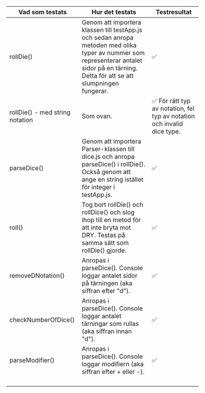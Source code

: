 | Vad som testats | Hur det testats | Testresultat |
| --------------- | --------------- | ------------ |
| rollDie()       | Genom att importera klassen till testApp.js och sedan anropa metoden med olika typer av nummer som representerar antalet sidor på en tärning. Detta för att se att slumpningen fungerar. | ✅ |
| rollDie() - med string notation | Som ovan. | ✅ För rätt typ av notation, fel typ av notation och invalid dice type. |
| parseDice()     | Genom att importera Parser-klassen till dice.js och anropa parseDice() i rollDie(). Också genom att ange en string istället för integer i testApp.js. | ✅ |
| roll()          | Tog bort rollDie() och rollDice() och slog ihop till en metod för att inte bryta mot DRY. Testas på samma sätt som rollDie() gjorde. | ✅ |
| removeDNotation() | Anropas i parseDice(). Console loggar antalet sidor på tärningen (aka siffran efter "d"). | ✅ |
| checkNumberOfDice() | Anropas i parseDice(). Console loggar antalet tärningar som rullas (aka siffran innan "d"). | ✅ |
| parseModifier() | Anropas i parseDice(). Console loggar modifiern (aka siffran efter + eller -). | ✅ |
|                 |                 |              |
|                 |                 |              |
|                 |                 |              |
|                 |                 |              |